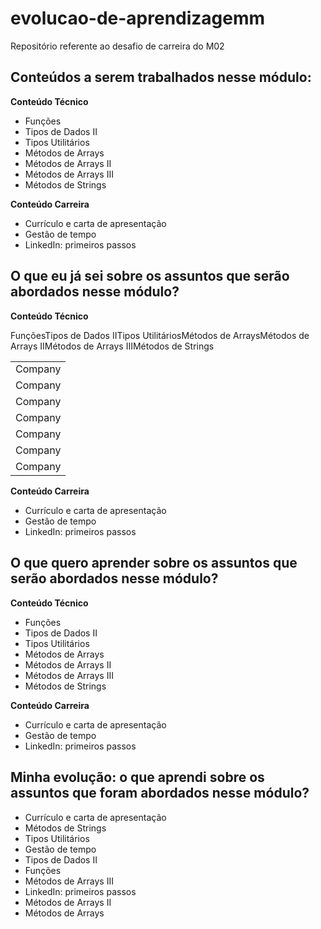 # evolucao-de-aprendizagemm
Repositório referente ao desafio de carreira do M02

## Conteúdos a serem trabalhados nesse módulo:

<b>Conteúdo Técnico</b>

- Funções
- Tipos de Dados II
- Tipos Utilitários
- Métodos de Arrays
- Métodos de Arrays II
- Métodos de Arrays III
- Métodos de Strings

<b>Conteúdo Carreira</b>

- Currículo e carta de apresentação
- Gestão de tempo
- LinkedIn: primeiros passos

## O que eu já sei sobre os assuntos que serão abordados nesse módulo?

<b>Conteúdo Técnico</b>

<table>
<tr>Funções</tr><td>Company</td>
<tr>Tipos de Dados II</tr><td>Company</td>
<tr>Tipos Utilitários</tr><td>Company</td>
<tr>Métodos de Arrays</tr><td>Company</td>
<tr>Métodos de Arrays II</tr><td>Company</td>
<tr>Métodos de Arrays III</tr><td>Company</td>
<tr>Métodos de Strings</tr><td>Company</td>
  
</table>

<b>Conteúdo Carreira</b>

- Currículo e carta de apresentação
- Gestão de tempo
- LinkedIn: primeiros passos


## O que quero aprender sobre os assuntos que serão abordados nesse módulo?

<b>Conteúdo Técnico</b>

- Funções
- Tipos de Dados II
- Tipos Utilitários
- Métodos de Arrays
- Métodos de Arrays II
- Métodos de Arrays III
- Métodos de Strings

<b>Conteúdo Carreira</b>

- Currículo e carta de apresentação
- Gestão de tempo
- LinkedIn: primeiros passos

## Minha evolução: o que aprendi sobre os assuntos que foram abordados nesse módulo?

- Currículo e carta de apresentação
- Métodos de Strings
- Tipos Utilitários
- Gestão de tempo
- Tipos de Dados II
- Funções
- Métodos de Arrays III
- LinkedIn: primeiros passos
- Métodos de Arrays II
- Métodos de Arrays

